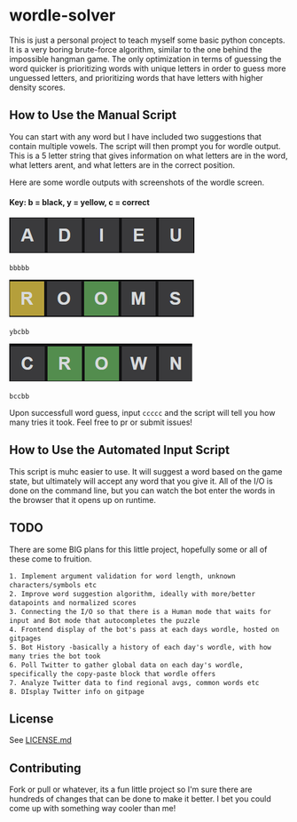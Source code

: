 # wordle-solver

This is just a personal project to teach myself some basic python concepts. It is a very boring brute-force 
algorithm, similar to the one behind the impossible hangman game. The only optimization in terms of guessing
the word quicker is prioritizing words with unique letters in order to guess more unguessed letters, 
and prioritizing words that have letters with higher density scores.

## How to Use the Manual Script

You can start with any word but I have included two suggestions that contain multiple vowels. The script will
then prompt you for wordle output. This is a 5 letter string that gives information on what letters are in the word,
what letters arent, and what letters are in the correct position.

Here are some wordle outputs with screenshots of the wordle screen.

#### Key: b = black, y = yellow, c = correct

![bbbbb.png](assets/bbbbb.png)

`bbbbb`

![ybcbb.png](assets/ybcbb.png)

`ybcbb`

![img.png](assets/bccbb.png)

`bccbb`

Upon successfull word guess, input `ccccc` and the script will tell you how many tries it took. Feel free to pr
or submit issues!

## How to Use the Automated Input Script

This script is muhc easier to use. It will suggest a word based on the game state, but ultimately will accept any word that you give it.
All of the I/O is done on the command line, but you can watch the bot enter the words in the browser that it opens up on runtime.

## TODO

There are some BIG plans for this little project, hopefully some or all of these come to fruition.

    1. Implement argument validation for word length, unknown characters/symbols etc
    2. Improve word suggestion algorithm, ideally with more/better datapoints and normalized scores
    3. Connecting the I/O so that there is a Human mode that waits for input and Bot mode that autocompletes the puzzle
    4. Frontend display of the bot's pass at each days wordle, hosted on gitpages
    5. Bot History -basically a history of each day's wordle, with how many tries the bot took
    6. Poll Twitter to gather global data on each day's wordle, specifically the copy-paste block that wordle offers
    7. Analyze Twitter data to find regional avgs, common words etc
    8. DIsplay Twitter info on gitpage

## License

See [LICENSE.md](LICENSE.md)

## Contributing

Fork or pull or whatever, its a fun little project so I'm sure there are hundreds of changes
that can be done to make it better. I bet you could come up with something way cooler than me!

